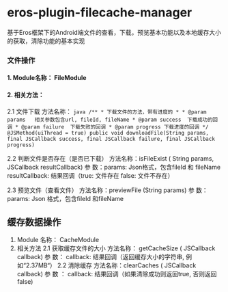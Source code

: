 # eros-plugin-filecache-manager
基于Eros框架下的Android端文件的查看，下载，预览基本功能以及本地缓存大小的获取，清除功能的基本实现

### 文件操作
  #### 1.	Module名称： FileModule
  #### 2.	相关方法：
   2.1	文件下载
        方法名称：
        ```java
         /**
     * 下载文件的方法，带有进度的
     *
     * @param params   相关参数包含url, fileId, fileName
     * @param success  下载成功的回调
     * @param failure  下载失败的回调
     * @param progress 下载进度的回调
     */
    @JSMethod(uiThread = true)
    public void downloadFile(String params, final JSCallback success, final JSCallback failure,
                             final JSCallback progress)    
       ```

   2.2 判断文件是否存在（是否已下载）
       方法名称：isFileExist ( String params, JSCallback resultCallback)
       参    数：params: Json格式，包含fileId 和 fileName
              resultCallback: 结果回调（true: 文件存在 false: 文件不存在）

   2.3	预览文件（查看文件）
        方法名称：previewFile (String params)
        参    数：params: Json 格式，包含fileId 和fileName

## 缓存数据操作
  1.	Module 名称： CacheModule
  2.	相关方法
    2.1	获取缓存文件的大小
        方法名称： getCacheSize  ( JSCallback  callback)
        参    数： callback: 结果回调（返回缓存大小的字符串, 例如“2.37MB“）
    2.2	清除缓存
        方法名称：clearCaches ( JSCallback callback)
        参   数 ： callback: 结果回调（如果清除成功则返回true, 否则返回false)
